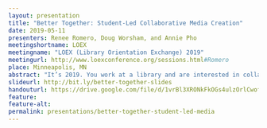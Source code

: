 ```yaml
---
layout: presentation
title: "Better Together: Student-Led Collaborative Media Creation"
date: 2019-05-11
presenters: Renee Romero, Doug Worsham, and Annie Pho
meetingshortname: LOEX
meetingname: "LOEX (Library Orientation Exchange) 2019"
meetingurl: http://www.loexconference.org/sessions.html#Romero
place: Minneapolis, MN
abstract: "It’s 2019. You work at a library and are interested in collaborating with campus partners to create interactive media. Maybe you have grand plans, maybe you aren’t sure where to start. Either way, this presentation will help you make those plans a reality. Join us to learn how a team of librarians without any formal experience in media production collaborate with a group of library student employees and campus partners to produce award-winning instruction, outreach, and reference media that is culturally responsive, student-centered, and relatable to the institution’s student body."
slideurl: http://bit.ly/better-together-slides
handouturl: https://drive.google.com/file/d/1vrBl3XRONkFkOGs4ulzOrlCwofTTlYi6/view?usp=sharing
feature: 
feature-alt: 
permalink: presentations/better-together-student-led-media
---
```

